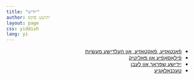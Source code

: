 ```yaml
---
title: "ייִדיש"
author: יהושע פֿוקס 
layout: page 
css: yiddish
lang: yi
---
```


<div dir='rtl'>
<ul>
 <li>
    <a href="/yiddish-sections/פֿאַנטאַזיע">פֿאַנטאַזיע, פֿאַקטאַזיע, און העלדישע מעשׂיות </a>
</li>
 <li>
    <a href="/yiddish-sections/פֿילאָסאָפֿיע">פֿילאָסאָפֿיע און פּאָליטיק</a>
</li>
 <li>
    <a href="/yiddish-sections/ייִדישע שפּראַך און לעבן">ייִדישע שפּראַך און לעבן</a>
</li>
 <li>
    <a href="/yiddish-sections/טעכנאָלאָגיע">טעכנאָלאָגיע</a>
</li>
</ul>
</div>
